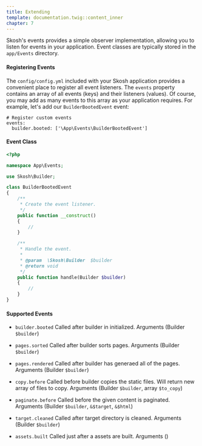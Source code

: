 ```yaml
---
title: Extending
template: documentation.twig::content_inner
chapter: 7
---
```

Skosh's events provides a simple observer implementation, allowing you to listen for events in your application. Event classes are typically stored in the `app/Events` directory.

#### Registering Events

The `config/config.yml` included with your Skosh application provides a convenient place to register all event listeners. The `events` property contains an array of all events (keys) and their listeners (values). Of course, you may add as many events to this array as your application requires. For example, let's add our `BuilderBootedEvent` event:

```ymal
# Register custom events
events:
  builder.booted: ['\App\Events\BuilderBootedEvent']
```

#### Event Class

```php
<?php

namespace App\Events;

use Skosh\Builder;

class BuilderBootedEvent
{
    /**
     * Create the event listener.
     */
    public function __construct()
    {
        //
    }

    /**
     * Handle the event.
     *
     * @param  \Skosh\Builder  $builder
     * @return void
     */
    public function handle(Builder $builder)
    {
        //
    }
}
```

#### Supported Events

- `builder.booted` Called after builder in initialized. Arguments (Builder `$builder`)

- `pages.sorted` Called after builder sorts pages. Arguments (Builder `$builder`)

- `pages.rendered` Called after builder has generaed all of the pages. Arguments (Builder `$builder`)

- `copy.before` Called before builder copies the static files. Will return new array of files to copy. Arguments (Builder `$builder`, array `$to_copy`)
 
- `paginate.before` Called before the given content is paginated. Arguments (Builder `$builder`, `&$target`, `&$html`)
 
- `target.cleaned` Called after target directory is cleaned. Arguments (Builder `$builder`)

- `assets.built` Called just after a assets are built. Arguments ()
 
